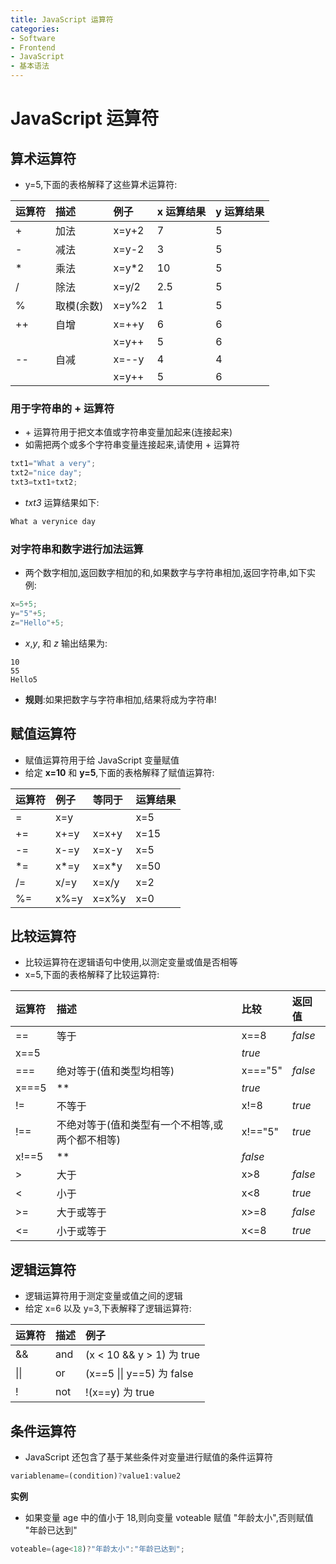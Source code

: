 ```yaml
---
title: JavaScript 运算符
categories:
- Software
- Frontend
- JavaScript
- 基本语法
---
```

# JavaScript 运算符

## 算术运算符

- y=5,下面的表格解释了这些算术运算符:

| 运算符 | 描述         | 例子  | x 运算结果 | y 运算结果 |
| :----- | :----------- | :---- | :--------- | :--------- |
| +      | 加法         | x=y+2 | 7          | 5          |
| -      | 减法         | x=y-2 | 3          | 5          |
| *      | 乘法         | x=y*2 | 10         | 5          |
| /      | 除法         | x=y/2 | 2.5        | 5          |
| %      | 取模(余数) | x=y%2 | 1          | 5          |
| ++     | 自增         | x=++y | 6          | 6          |
|        |              | x=y++ | 5          | 6          |
| --     | 自减         | x=--y | 4          | 4          |
|        |              | x=y++ | 5          | 6          |

### 用于字符串的 + 运算符

- \+ 运算符用于把文本值或字符串变量加起来(连接起来)
- 如需把两个或多个字符串变量连接起来,请使用 + 运算符

```js
txt1="What a very";
txt2="nice day";
txt3=txt1+txt2;
```

- *txt3* 运算结果如下:

```js
What a verynice day
```

### 对字符串和数字进行加法运算

- 两个数字相加,返回数字相加的和,如果数字与字符串相加,返回字符串,如下实例:

```js
x=5+5;
y="5"+5;
z="Hello"+5;
```

- *x*,*y*, 和 *z* 输出结果为:

```
10
55
Hello5
```

- **规则**:如果把数字与字符串相加,结果将成为字符串!

## 赋值运算符

- 赋值运算符用于给 JavaScript 变量赋值
- 给定 **x=10** 和 **y=5**,下面的表格解释了赋值运算符:

| 运算符 | 例子 | 等同于 | 运算结果 |
| :----- | :--- | :----- | :------- |
| =      | x=y  |        | x=5      |
| +=     | x+=y | x=x+y  | x=15     |
| -=     | x-=y | x=x-y  | x=5      |
| *=     | x*=y | x=x*y  | x=50     |
| /=     | x/=y | x=x/y  | x=2      |
| %=     | x%=y | x=x%y  | x=0      |

## 比较运算符

- 比较运算符在逻辑语句中使用,以测定变量或值是否相等
- x=5,下面的表格解释了比较运算符:

| 运算符 | 描述                                               | 比较    | 返回值  |
| :----- | :------------------------------------------------- | :------ | :------ |
| ==     | 等于                                               | x==8    | *false* |
| x==5   |                                                    | *true*  |         |
| ===    | 绝对等于(值和类型均相等)                         | x==="5" | *false* |
| x===5  | **                                                 | *true*  |         |
| !=     | 不等于                                             | x!=8    | *true*  |
| !==    | 不绝对等于(值和类型有一个不相等,或两个都不相等) | x!=="5" | *true*  |
| x!==5  | **                                                 | *false* |         |
| >      | 大于                                               | x>8     | *false* |
| <      | 小于                                               | x<8     | *true*  |
| >=     | 大于或等于                                         | x>=8    | *false* |
| <=     | 小于或等于                                         | x<=8    | *true*  |

## 逻辑运算符

- 逻辑运算符用于测定变量或值之间的逻辑
- 给定 x=6 以及 y=3,下表解释了逻辑运算符:

| 运算符 | 描述 | 例子                       |
| :----- | :--- | :------------------------- |
| &&     | and  | (x < 10 && y > 1) 为 true  |
| \|\|   | or   | (x\==5 \|\| y==5) 为 false |
| !      | not  | !(x==y) 为 true            |

## 条件运算符

- JavaScript 还包含了基于某些条件对变量进行赋值的条件运算符

```js
variablename=(condition)?value1:value2
```

**实例**

- 如果变量 age 中的值小于 18,则向变量 voteable 赋值 "年龄太小",否则赋值 "年龄已达到"

```js
voteable=(age<18)?"年龄太小":"年龄已达到";
```

